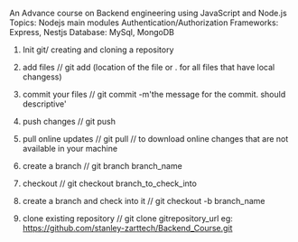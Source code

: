 An Advance course on Backend engineering using JavaScript and Node.js
Topics:
Nodejs main modules
Authentication/Authorization
Frameworks: Express, Nestjs
Database: MySql, MongoDB


1. Init git/ creating and cloning a repository
2. add files // git add (location of the file or . for all files that have local changess)
3. commit your files // git commit -m'the message for the commit. should descriptive'
4. push changes // git push
5. pull online updates // git pull // to download online changes that are not available in your machine
6. create a branch // git branch branch_name
7. checkout // git checkout branch_to_check_into
8. create a branch and check into it // git checkout -b branch_name

9. clone existing repository // git clone gitrepository_url eg: https://github.com/stanley-zarttech/Backend_Course.git